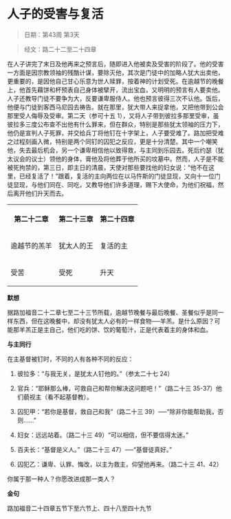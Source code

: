 # 人子的受害与复活

> 日期：第43周 第3天

> 经文：路二十二至二十四章

在人子讲完了末日及他再来之预言后，随即进入他被卖及受害的阶段了。他的受害一方面是因宗教领袖的残酷计谋，要除灭他，其次是门徒中的加略人犹大出卖他，更重要的，是因他自己甘心乐意为世人赎罪，按着神的计划受死。在逾越节的晚餐上，他首先藉饼和杯预表自己身体被擘开，流出宝血，又明明的预言有人要卖他。人子还教导门徒不要争为大，反要谦卑服侍人。他也预言彼得三次不认他。饭后，他便与门徒到客西马尼园去祷告。就在那里，犹大带人来捉拿他，又把他带到公会那里受人侮辱及受审。第二天（参可十五 1），又将人子带到彼拉多那里受审，虽彼拉多三度公布查不出他有什么罪来，但在群众，特别是那些犹太领袖的压力下，他仍是宣判人子死罪，并交给兵丁将他钉在十字架上，人子要受难了。路加把受难之过程刻画入微，特别是两个同钉的囚犯之反应，更是十分清楚。其中一个嘲笑他，失去最后机会，另一个谦卑相信他以致得救，与主同到乐园去。死后约瑟（犹太议会的议士）领他的身体，膏他及将他葬于他所买的坟墓中。然而，人子是不能被死拘禁的，第三日，即主日的清晨，天使对那些要找他的妇女说：“他不在这里，已经复活了！”跟着，复活的主向两位在以马忤斯的门徒显现，又向十一位门徒显现，与他们同在、同吃，又教导他们许多道理，赐下大使命，为他们祝福，然后离开他们升天而去。

<table>
 <tbody>
  <tr>
   <th><p>第二十二章</p></th>
   <th><p>第二十三章</p></th>
   <th><p>第二十四章</p></th>
  </tr>
  <tr>
   <td><p>逾越节的羔羊</p></td>
   <td><p>犹太人的王</p></td>
   <td><p>复活的主</p></td>
  </tr>
  <tr>
   <td><p>受苦</p></td>
   <td><p>受死</p></td>
   <td><p>升天</p></td>
  </tr>
 </tbody>
</table>

**默想**

据路加福音二十二章七至二十三节所载，逾越节晚餐与最后晚餐、圣餐似乎是同一样东西，但在这晚餐中，却没有犹太人必有的一样食物──羊羔。是什么原因？可能那羊羔正是主自己，他们吃的饼、饮的葡萄汁，正是代表着主的身体和血。

**与主同行**

在主基督被钉时，不同的人有各种不同的反应：

1. 彼拉多：“与我无关，是犹太人钉他的。”（参太二十七 24）

2. 官兵：“耶稣那么棒，可救自己和帮你解决这问题吧！”（路二十三 35-37）他们藐视主（看不起基督教）。

3. 囚犯甲：“若你是基督，救自己和我”（路二十三 39）──“除非你能帮助我，否则……”

4. 妇女：远远站着。（路二十三 49）“可以相信，但不要信得太迷。”

5. 百夫长：“基督是义人。”（路二十三 47）──“基督徒真好。”

6. 囚犯乙：谦卑、认罪、悔改，以主为救主，仰望他再来。（路二十三 41、42）

你属于那一种人？你愿改进成那一类人？

**金句**

路加福音二十四章五节下至六节上、四十八至四十九节